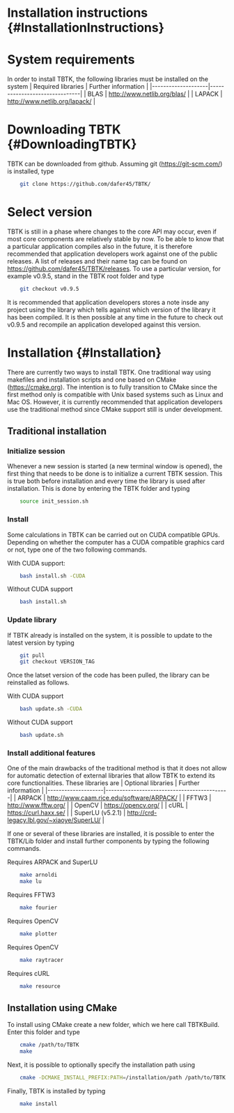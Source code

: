 Installation instructions {#InstallationInstructions}
======

# System requirements
In order to install TBTK, the following libraries must be installed on the system
| Required libraries | Further information           |
|--------------------|-------------------------------|
| BLAS               | http://www.netlib.org/blas/   |
| LAPACK             | http://www.netlib.org/lapack/ |

# Downloading TBTK {#DownloadingTBTK}
TBTK can be downloaded from github.
Assuming git (https://git-scm.com/) is installed, type
```bash
	git clone https://github.com/dafer45/TBTK/
```

# Select version
TBTK is still in a phase where changes to the core API may occur, even if most core components are relatively stable by now.
To be able to know that a particular application compiles also in the future, it is therefore recommended that application developers work against one of the public releases.
A list of releases and their name tag can be found on https://github.com/dafer45/TBTK/releases.
To use a particular version, for example v0.9.5, stand in the TBTK root folder and type
```bash
	git checkout v0.9.5
```
It is recommended that application developers stores a note insde any project using the library which tells against which version of the library it has been compiled.
It is then possible at any time in the future to check out v0.9.5 and recompile an application developed against this version.

# Installation {#Installation}
There are currently two ways to install TBTK.
One traditional way using makefiles and installation scripts and one based on CMake (https://cmake.org).
The intention is to fully transition to CMake since the first method only is compatible with Unix based systems such as Linux and Mac OS.
However, it is currently recommended that application developers use the traditional method since CMake support still is under development.

## Traditional installation
### Initialize session
Whenever a new session is started (a new terminal window is opened), the first thing that needs to be done is to initialize a current TBTK session.
This is true both before installation and every time the library is used after installation.
This is done by entering the TBTK folder and typing
```bash
	source init_session.sh
```

### Install
Some calculations in TBTK can be carried out on CUDA compatible GPUs.
Depending on whether the computer has a CUDA compatible graphics card or not, type one of the two following commands.

With CUDA support:
```bash
	bash install.sh -CUDA
```
Without CUDA support
```bash
	bash install.sh
```

### Update library
If TBTK already is installed on the system, it is possible to update to the latest version by typing
```bash
	git pull
	git checkout VERSION_TAG
```
Once the latset version of the code has been pulled, the library can be reinstalled as follows.

With CUDA support
```bash
	bash update.sh -CUDA
```
Without CUDA support
```bash
	bash update.sh
```

### Install additional features
One of the main drawbacks of the traditional method is that it does not allow for automatic detection of external libraries that allow TBTK to extend its core functionalities.
These libraries are
| Optional libraries | Further information                        |
|--------------------|--------------------------------------------|
| ARPACK             | http://www.caam.rice.edu/software/ARPACK/  |
| FFTW3              | http://www.fftw.org/                       |
| OpenCV             | https://opencv.org/                        |
| cURL               | https://curl.haxx.se/                      |
| SuperLU (v5.2.1)   | http://crd-legacy.lbl.gov/~xiaoye/SuperLU/ |

If one or several of these libraries are installed, it is possible to enter the TBTK/Lib folder and install further components by typing the following commands.

Requires ARPACK and SuperLU
```bash
	make arnoldi
	make lu
```

Requires FFTW3
```bash
	make fourier
```

Requires OpenCV
```bash
	make plotter
```

Requires OpenCV
```bash
	make raytracer
```

Requires cURL
```bash
	make resource
```

## Installation using CMake
To install using CMake create a new folder, which we here call TBTKBuild.
Enter this folder and type
```bash
	cmake /path/to/TBTK
	make
```
Next, it is possible to optionally specify the installation path using
```bash
	cmake -DCMAKE_INSTALL_PREFIX:PATH=/installation/path /path/to/TBTK
```
Finally, TBTK is installed by typing
```bash
	make install
```
